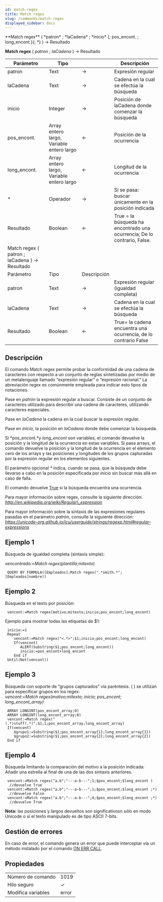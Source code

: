 ```yaml
---
id: match-regex
title: Match regex
slug: /commands/match-regex
displayed_sidebar: docs
---
```


<!--REF #_command_.Match regex.Syntax-->**Match regex** ( *patron* ; *laCadena* ; *inicio* {; pos_encont. ; long_encont.}{; *} ) -> Resultado <br/>
**Match regex** ( *patron* ; *laCadena* ) -> Resultado<!-- END REF-->
<!--REF #_command_.Match regex.Params-->
| Parámetro | Tipo |  | Descripción |
| --- | --- | --- | --- |
| patron | Text | &#8594;  | Expresión regular |
| laCadena | Text | &#8594;  | Cadena en la cual se efectúa la búsqueda |
| inicio | Integer | &#8594;  | Posición de laCadena donde comenzar la búsqueda |
| pos_encont. | Array entero largo, Variable entero largo | &#8592; | Posición de la ocurrencia |
| long_encont. | Array entero largo, Variable entero largo | &#8592; | Longitud de la ocurrencia |
| * | Operador | &#8594;  | Si se pasa: buscar únicamente en la posición indicada |
| Resultado | Boolean | &#8592; | True = la búsqueda ha encontrado una ocurrencia; De lo contrario, False. |
| Match regex ( patron ; laCadena ) -> Resultado |
| Parámetro | Tipo | Descripción |
| patron | Text | &#8594;  | Expresión regular (igualdad completa) |
| laCadena | Text | &#8594;  | Cadena en la cual se efectúa la búsqueda |
| Resultado | Boolean | &#8592; | True= la cadena encuentra una ocurrencia, de lo contrario False |

<!-- END REF-->

## Descripción 

<!--REF #_command_.Match regex.Summary-->El comando Match regex permite probar la conformidad de una cadena de caracteres con respecto a un conjunto de reglas sintetizadas por medio de un metalenguaje llamado “expresión regular” o “expresión racional.<!-- END REF-->” La abreviación regex es comúnmente empleada para indicar esto tipos de notaciones.

Pase en *patrón* la expresión regular a buscar. Consiste de un conjunto de caracteres utilizado para describir una cadena de caracteres, utilizando caracteres especiales.

Pase en *laCadena* la cadena en la cual buscar la expresión regular.

Pase en *inicio*, la posición en *laCadena* donde debe comenzar la búsqueda.

Si *pos\_encont.*y *long\_encont* son variables, el comando devuelve la posición y la longitud de la ocurrencia en estas variables. Si pasa arrays, el comando devuelve la posición y la longitud de la ocurrencia en el elemento cero de los arrays y las posiciones y longitudes de los grupos capturadas por la expresión regular en los elementos siguientes.

El parámetro opcional *\** indica, cuando se pasa, que la búsqueda debe llevarse a cabo en la posición especificada por *inicio* sin buscar más allá en caso de falla.

El comando devuelve [True](true.md "True") si la búsqueda encuentra una ocurrencia.

Para mayor información sobre regex, consulte la siguiente dirección:  
*http://en.wikipedia.org/wiki/Regular\_expression*

Para mayor información sobre la sintaxis de las expresiones regulares pasadas en el parámetro *patrón*, consulte la siguiente dirección:  
*https://unicode-org.github.io/icu/userguide/strings/regexp.html#regular-expressions*

## Ejemplo 1 

Búsqueda de igualdad completa (sintaxis simple):  
  
*vencontrado:=Match regex(plantilla;mitexto)*  

```4d
 QUERY BY FORMULA([Empleados];Match regex(".*smith.*";[Empleados]nombre))
```

  
## Ejemplo 2 

Búsqueda en el texto por posición:

```4d
 vencont:=Match regex(motivo;mitexto;inicio;pos_encont;long_encont)
```

Ejemplo para mostrar todas las etiquetas de $1:

```4d
 inicio:=1
 Repeat
    vencont:=Match regex("<.*>";$1;inicio;pos_encont;long_encont)
    If(vencont)
       ALERT(Substring($1;pos_encont;long_encont))
       inicio:=pos_encont+long_encont
    End if
 Until(Not(vencont))
```

## Ejemplo 3 

Búsqueda con soporte de “grupos capturados” vía paréntesis. ( ) se utilizan para especificar grupos en los regex:    
*vencont:=Match regex(motivo;mitexto; inicio; pos\_encont; long\_encont\_array)* 

```4d
 ARRAY LONGINT(pos_encont_array;0)
 ARRAY LONGINT(long_encont_array;0)
 vencont:=Match regex("(.*)stuff(.*)";$1;1;pos_encont_array;long_encont_array)
 If(vencont)
    $grupo1:=Substring($1;pos_encont_array{1};long_encont_array{1})
    $grupo2:=Substring($1;pos_encont_array{2};long_encont_array{2})
 End if
```

## Ejemplo 4 

Búsqueda limitando la comparación del motivo a la posición indicada:  
Añadir una estrella al final de una de las dos sintaxis anteriores.

```4d
 vencont:=Match regex("a.b";"---a-b---";1;$pos_encont;$long_encont )
  //devuelve True
 vencont:=Match regex("a.b";"---a-b---";1;$pos_encont;$long_encont ;*)
  //devuelve False
 vencont:=Match regex("a.b";"---a-b---";4;$pos_encont;$long_encont ;*)
  //devuelve True
```

**Nota:** las posiciones y largos devueltos son significativosn sólo en modo Unicode o si el texto manipulado es de tipo ASCII 7-bits.

## Gestión de errores 

En caso de error, el comando genera un error que puede interceptar vía un método instalado por el comando [ON ERR CALL](on-err-call.md "ON ERR CALL").


## Propiedades

|  |  |
| --- | --- |
| Número de comando | 1019 |
| Hilo seguro | &check; |
| Modifica variables | error |



